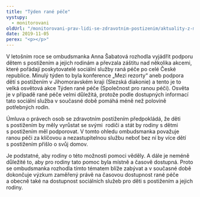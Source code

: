```yaml
---
title: "Týden rané péče"
vystupy:
  - monitorovani
oldUrl: "/monitorovani-prav-lidi-se-zdravotnim-postizenim/aktuality-z-monitorovani/aktuality-z-monitorovani-2019/tyden-rane-pece/"
date: 2019-11-05
perex: "<p></p>"
---
```


<!-- imported from the old website -->

<p>V letošním roce se ombudsmanka Anna Šabatová rozhodla vyjádřit podporu dětem s postižením a jejich rodinám a převzala záštitu nad několika akcemi, které pořádají poskytovatelé sociální služby raná péče po celé České republice. Minulý týden to byla konference „Mezi rezorty“ aneb podpora dětí s postižením v Jihomoravském kraji (Slezská diakonie) a tento je to velká osvětová akce Týden rané péče (Společnost pro ranou péči). Osvěta je v případě rané péče velmi důležitá, protože podle dostupných informací tato sociální služba v současné době pomáhá méně než polovině potřebných rodin.</p> <p>Úmluva o právech osob se zdravotním postižením předpokládá, že děti s postižením by měly vyrůstat se svými  rodiči a stát by rodiny s dětmi s postižením měl podporovat. V tomto ohledu ombudsmanka považuje ranou péči za klíčovou a nezastupitelnou službu neboť bez ní by více dětí s postižením přišlo o svůj domov.</p> <p>Je podstatné, aby rodiny o této možnosti pomoci věděly. A dále je neméně důležité to, aby pro rodiny tato pomoc byla místně a časově dostupná. Proto se ombudsmanka rozhodla tímto tématem blíže zabývat a v současné době dokončuje výzkum zaměřený právě na časovou dostupnost rané péče a obecně také na dostupnost sociálních služeb pro děti s postižením a jejich rodiny.</p>
